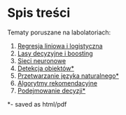 # Spis treści

Tematy poruszane na labolatoriach:
1. [Regresja liniowa i logistyczna](lab1/Readme.md)
2. [Lasy decyzyjne i boosting](lab2/Readme.md)
3. [Sieci neuronowe](lab3/Readme.md)
4. [Detekcja obiektów*](lab4/Readme.md)
5. [Przetwarzanie języka naturalnego*](lab5/Readme.md)
6. [Algorytmy rekomendacyjne](lab6/Readme.md)
7. [Podejmowanie decyzji*](lab7/Readme.md)

*- saved as html/pdf

